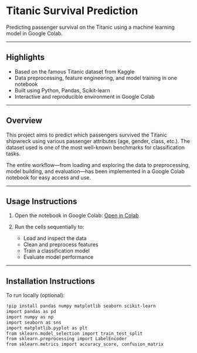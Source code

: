 # Titanic Survival Prediction

Predicting passenger survival on the Titanic using a machine learning model in Google Colab.

---

## Highlights
- Based on the famous Titanic dataset from Kaggle
- Data preprocessing, feature engineering, and model training in one notebook
- Built using Python, Pandas, Scikit-learn
- Interactive and reproducible environment in Google Colab

---

## Overview

This project aims to predict which passengers survived the Titanic shipwreck using various passenger attributes (age, gender, class, etc.). The dataset used is one of the most well-known benchmarks for classification tasks.

The entire workflow—from loading and exploring the data to preprocessing, model building, and evaluation—has been implemented in a Google Colab notebook for easy access and use.

---

## Usage Instructions

1. Open the notebook in Google Colab:
   [Open in Colab](https://colab.research.google.com/github/YOUR_USERNAME/titanic-survival-prediction/blob/main/Titanic_Survival_Prediction.ipynb)

2. Run the cells sequentially to:
   - Load and inspect the data
   - Clean and preprocess features
   - Train a classification model
   - Evaluate model performance

---

## Installation Instructions

To run locally (optional):
```bash
!pip install pandas numpy matplotlib seaborn scikit-learn
import pandas as pd
import numpy as np
import seaborn as sns
import matplotlib.pyplot as plt
from sklearn.model_selection import train_test_split
from sklearn.preprocessing import LabelEncoder
from sklearn.metrics import accuracy_score, confusion_matrix
